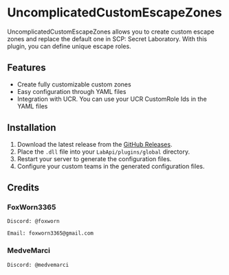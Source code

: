 # UncomplicatedCustomEscapeZones 

UncomplicatedCustomEscapeZones allows you to create custom escape zones and replace the default one in SCP: Secret Laboratory. With this plugin, you can define unique escape roles.    

## Features  
- Create fully customizable custom zones
- Easy configuration through YAML files
- Integration with UCR. You can use your UCR CustomRole Ids in the YAML files 

## Installation  
1. Download the latest release from the [GitHub Releases](https://github.com/UncomplicatedCustomServer/UncomplicatedCustomEscapeZones/releases/latest).  
3. Place the `.dll` file into your `LabApi/plugins/global` directory.  
4. Restart your server to generate the configuration files.  
5. Configure your custom teams in the generated configuration files.  

## Credits 
### FoxWorn3365
`Discord: @foxworn`

`Email: foxworn3365@gmail.com`

### MedveMarci
`Discord: @medvemarci`

